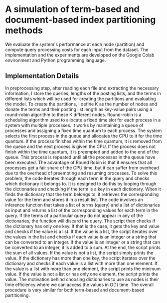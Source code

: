 # A simulation of term-based and document-based index partitioning methods
We evaluate the system's performance at each node (partition) and compute query processing costs for each input from the dataset. The implementation and the experiments are developed on the Google Colab environment and Python programming language. 
## Implementation Details
In preprocessing step, after reading each file and extracting the necessary information, I store the queries, lengths of the posting lists, and the terms in different lists which will be used for creating the partitions and evaluating the model. 
To create the partitions, I define K as the number of nodes and donate the terms and their posting list length as key-value pairs using a round-robin algorithm to these K different nodes.
Round-robin is a scheduling algorithm used to allocate a fixed time slot for each process in a system with multiple processes. It works by maintaining a queue of processes and assigning a fixed time quantum to each process. The system selects the first process in the queue and allocates the CPU to it for the time quantum. If the process finishes within the time quantum, it is removed from the queue and the next process is given the CPU. If the process does not finish within the time quantum, it is preempted and added to the end of the queue. This process is repeated until all the processes in the queue have been executed. The advantage of Round Robin is that it ensures that all processes get a fair share of the CPU time, but it can suffer from overhead due to the overhead of preempting and resuming processes.
To solve this problem, the code iterates through each term in the query and checks which dictionary it belongs to. It is designed to do this by looping through the dictionaries and checking if the term is a key in each dictionary. When it finds the dictionary that the term belongs to, it retrieves the corresponding value for the term and stores it in a result list.
The code involves an inference function that takes a list of terms (query) and a list of dictionaries as input and returns a list of the corresponding values for each term in the query. If the terms of a particular query do not appear in any of the dictionaries, the function will discard the query.
The script then checks if the dictionary has only one key. If that is the case, it gets the key and value and checks if the value is a list. If the value is a list, the script iterates over the values in the list and checks if each value is an integer or a string that can be converted to an integer. If the value is an integer or a string that can be converted to an integer, it is added to a sum. At the end, the script prints the sum of all values. If the value is not a list, the script simply prints the value.
If the dictionary has more than one key, the script iterates over the dictionary and checks if each value is a list with more than one element. If the value is a list with more than one element, the script prints the minimum value. If the value is not a list or has only one element, the script prints the value. The motivation behind choosing dictionaries to use as nodes is their time efficiency where we can access the values in O(1) time. The overall procedure is very similar for both term-based and document-based partitioning.
